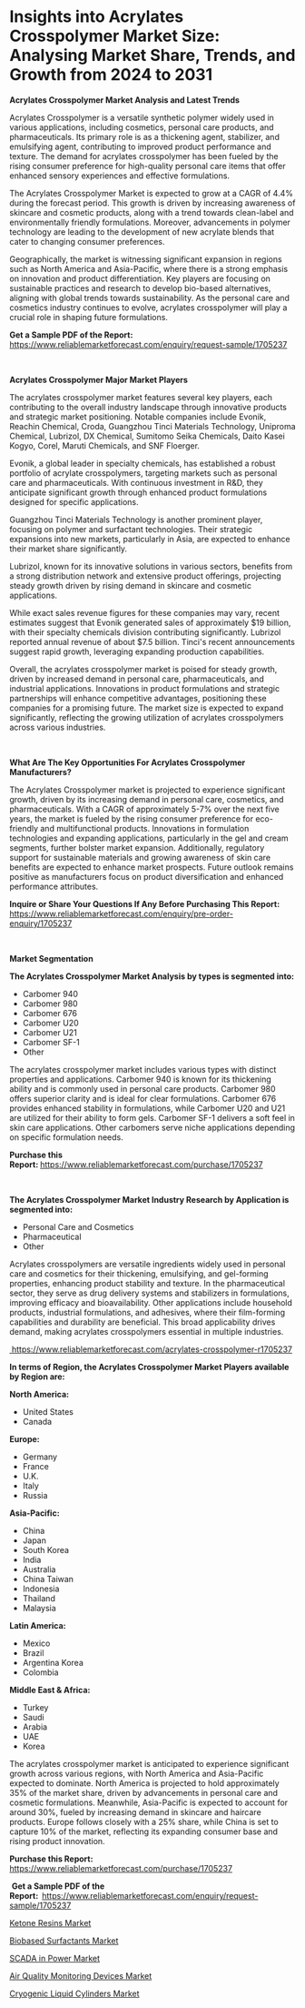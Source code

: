 <p><h1>Insights into Acrylates Crosspolymer Market Size: Analysing Market Share, Trends, and Growth from 2024 to 2031</h1></p><p><strong>Acrylates Crosspolymer Market Analysis and Latest Trends</strong></p>
<p><p>Acrylates Crosspolymer is a versatile synthetic polymer widely used in various applications, including cosmetics, personal care products, and pharmaceuticals. Its primary role is as a thickening agent, stabilizer, and emulsifying agent, contributing to improved product performance and texture. The demand for acrylates crosspolymer has been fueled by the rising consumer preference for high-quality personal care items that offer enhanced sensory experiences and effective formulations.</p><p>The Acrylates Crosspolymer Market is expected to grow at a CAGR of 4.4% during the forecast period. This growth is driven by increasing awareness of skincare and cosmetic products, along with a trend towards clean-label and environmentally friendly formulations. Moreover, advancements in polymer technology are leading to the development of new acrylate blends that cater to changing consumer preferences.</p><p>Geographically, the market is witnessing significant expansion in regions such as North America and Asia-Pacific, where there is a strong emphasis on innovation and product differentiation. Key players are focusing on sustainable practices and research to develop bio-based alternatives, aligning with global trends towards sustainability. As the personal care and cosmetics industry continues to evolve, acrylates crosspolymer will play a crucial role in shaping future formulations.</p></p>
<p><strong>Get a Sample PDF of the Report:&nbsp;</strong> <a href="https://www.reliablemarketforecast.com/enquiry/request-sample/1705237?utm_campaign=1110&utm_medium=2&utm_source=Github&utm_content=ia&utm_term=21102024&utm_id=acrylates-crosspolymer">https://www.reliablemarketforecast.com/enquiry/request-sample/1705237</a></p>
<p>&nbsp;</p>
<p><strong>Acrylates Crosspolymer Major Market Players</strong></p>
<p><p>The acrylates crosspolymer market features several key players, each contributing to the overall industry landscape through innovative products and strategic market positioning. Notable companies include Evonik, Reachin Chemical, Croda, Guangzhou Tinci Materials Technology, Uniproma Chemical, Lubrizol, DX Chemical, Sumitomo Seika Chemicals, Daito Kasei Kogyo, Corel, Maruti Chemicals, and SNF Floerger.</p><p>Evonik, a global leader in specialty chemicals, has established a robust portfolio of acrylate crosspolymers, targeting markets such as personal care and pharmaceuticals. With continuous investment in R&D, they anticipate significant growth through enhanced product formulations designed for specific applications.</p><p>Guangzhou Tinci Materials Technology is another prominent player, focusing on polymer and surfactant technologies. Their strategic expansions into new markets, particularly in Asia, are expected to enhance their market share significantly.</p><p>Lubrizol, known for its innovative solutions in various sectors, benefits from a strong distribution network and extensive product offerings, projecting steady growth driven by rising demand in skincare and cosmetic applications.</p><p>While exact sales revenue figures for these companies may vary, recent estimates suggest that Evonik generated sales of approximately $19 billion, with their specialty chemicals division contributing significantly. Lubrizol reported annual revenue of about $7.5 billion. Tinci's recent announcements suggest rapid growth, leveraging expanding production capabilities.</p><p>Overall, the acrylates crosspolymer market is poised for steady growth, driven by increased demand in personal care, pharmaceuticals, and industrial applications. Innovations in product formulations and strategic partnerships will enhance competitive advantages, positioning these companies for a promising future. The market size is expected to expand significantly, reflecting the growing utilization of acrylates crosspolymers across various industries.</p></p>
<p>&nbsp;</p>
<p><strong>What Are The Key Opportunities For Acrylates Crosspolymer Manufacturers?</strong></p>
<p><p>The Acrylates Crosspolymer market is projected to experience significant growth, driven by its increasing demand in personal care, cosmetics, and pharmaceuticals. With a CAGR of approximately 5-7% over the next five years, the market is fueled by the rising consumer preference for eco-friendly and multifunctional products. Innovations in formulation technologies and expanding applications, particularly in the gel and cream segments, further bolster market expansion. Additionally, regulatory support for sustainable materials and growing awareness of skin care benefits are expected to enhance market prospects. Future outlook remains positive as manufacturers focus on product diversification and enhanced performance attributes.</p></p>
<p><strong>Inquire or Share Your Questions If Any Before Purchasing This Report:</strong> <a href="https://www.reliablemarketforecast.com/enquiry/pre-order-enquiry/1705237?utm_campaign=1110&utm_medium=2&utm_source=Github&utm_content=ia&utm_term=21102024&utm_id=acrylates-crosspolymer">https://www.reliablemarketforecast.com/enquiry/pre-order-enquiry/1705237</a></p>
<p>&nbsp;</p>
<p><strong>Market Segmentation</strong></p>
<p><strong>The Acrylates Crosspolymer Market Analysis by types is segmented into:</strong></p>
<p><ul><li>Carbomer 940</li><li>Carbomer 980</li><li>Carbomer 676</li><li>Carbomer U20</li><li>Carbomer U21</li><li>Carbomer SF-1</li><li>Other</li></ul></p>
<p><p>The acrylates crosspolymer market includes various types with distinct properties and applications. Carbomer 940 is known for its thickening ability and is commonly used in personal care products. Carbomer 980 offers superior clarity and is ideal for clear formulations. Carbomer 676 provides enhanced stability in formulations, while Carbomer U20 and U21 are utilized for their ability to form gels. Carbomer SF-1 delivers a soft feel in skin care applications. Other carbomers serve niche applications depending on specific formulation needs.</p></p>
<p><strong>Purchase this Report:&nbsp;</strong><a href="https://www.reliablemarketforecast.com/purchase/1705237?utm_campaign=1110&utm_medium=2&utm_source=Github&utm_content=ia&utm_term=21102024&utm_id=acrylates-crosspolymer">https://www.reliablemarketforecast.com/purchase/1705237</a></p>
<p>&nbsp;</p>
<p><strong>The Acrylates Crosspolymer Market Industry Research by Application is segmented into:</strong></p>
<p><ul><li>Personal Care and Cosmetics</li><li>Pharmaceutical</li><li>Other</li></ul></p>
<p><p>Acrylates crosspolymers are versatile ingredients widely used in personal care and cosmetics for their thickening, emulsifying, and gel-forming properties, enhancing product stability and texture. In the pharmaceutical sector, they serve as drug delivery systems and stabilizers in formulations, improving efficacy and bioavailability. Other applications include household products, industrial formulations, and adhesives, where their film-forming capabilities and durability are beneficial. This broad applicability drives demand, making acrylates crosspolymers essential in multiple industries.</p></p>
<p><a href="https://www.reliablemarketforecast.com/acrylates-crosspolymer-r1705237?utm_campaign=1110&utm_medium=2&utm_source=Github&utm_content=ia&utm_term=21102024&utm_id=acrylates-crosspolymer">&nbsp;https://www.reliablemarketforecast.com/acrylates-crosspolymer-r1705237</a></p>
<p><strong>In terms of Region, the Acrylates Crosspolymer Market Players available by Region are:</strong></p>
<p>
    <p> <strong> North America: </strong>
        <ul>
            <li>United States</li>
            <li>Canada</li>
        </ul>
        </p> 
    <p> <strong> Europe: </strong>
        <ul>
            <li>Germany</li>
            <li>France</li>
            <li>U.K.</li>
            <li>Italy</li>
            <li>Russia</li>
        </ul>
        </p> 
    <p> <strong> Asia-Pacific: </strong>
        <ul>
            <li>China</li>
            <li>Japan</li>
            <li>South Korea</li>
            <li>India</li>
            <li>Australia</li>
            <li>China Taiwan</li>
            <li>Indonesia</li>
            <li>Thailand</li>
            <li>Malaysia</li>
        </ul>
        </p> 
    <p> <strong> Latin America: </strong>
        <ul>
            <li>Mexico</li>
            <li>Brazil</li>
            <li>Argentina Korea</li>
            <li>Colombia</li>
        </ul>
        </p> 
    <p> <strong> Middle East & Africa: </strong>
        <ul>
            <li>Turkey</li>
            <li>Saudi</li>
            <li>Arabia</li>
            <li>UAE</li>
            <li>Korea</li>
        </ul>
    </p>
    </p>
<p><p>The acrylates crosspolymer market is anticipated to experience significant growth across various regions, with North America and Asia-Pacific expected to dominate. North America is projected to hold approximately 35% of the market share, driven by advancements in personal care and cosmetic formulations. Meanwhile, Asia-Pacific is expected to account for around 30%, fueled by increasing demand in skincare and haircare products. Europe follows closely with a 25% share, while China is set to capture 10% of the market, reflecting its expanding consumer base and rising product innovation.</p></p>
<p><strong>Purchase this Report: </strong><a href="https://www.reliablemarketforecast.com/purchase/1705237?utm_campaign=1110&utm_medium=2&utm_source=Github&utm_content=ia&utm_term=21102024&utm_id=acrylates-crosspolymer">https://www.reliablemarketforecast.com/purchase/1705237</a></p>
<p>&nbsp;<strong>Get a Sample PDF of the Report:&nbsp;&nbsp;</strong><a href="https://www.reliablemarketforecast.com/enquiry/request-sample/1705237?utm_campaign=1110&utm_medium=2&utm_source=Github&utm_content=ia&utm_term=21102024&utm_id=acrylates-crosspolymer">https://www.reliablemarketforecast.com/enquiry/request-sample/1705237</a></p>
<p><strong></strong></p>
<p><p><a href="https://github.com/janelbaub6/Market-Research-Report-List-1/blob/main/ketone-resins-market.md?utm_campaign=1110&utm_medium=2&utm_source=Github&utm_content=ia&utm_term=21102024&utm_id=acrylates-crosspolymer">Ketone Resins Market</a></p><p><a href="https://github.com/wydramppetrox/Market-Research-Report-List-1/blob/main/biobased-surfactants-market.md?utm_campaign=1110&utm_medium=2&utm_source=Github&utm_content=ia&utm_term=21102024&utm_id=acrylates-crosspolymer">Biobased Surfactants Market</a></p><p><a href="https://www.linkedin.com/pulse/scada-power-market-size-share-competitive-landscape-trend-analysis-tq5ef?utm_campaign=1110&utm_medium=2&utm_source=Github&utm_content=ia&utm_term=21102024&utm_id=acrylates-crosspolymer">SCADA in Power Market</a></p><p><a href="https://issuu.com/reportprime-2/docs/air-quality-monitoring-devices-mark_3a75d60d0c2e7d?utm_campaign=1110&utm_medium=2&utm_source=Github&utm_content=ia&utm_term=21102024&utm_id=acrylates-crosspolymer">Air Quality Monitoring Devices Market</a></p><p><a href="https://issuu.com/reportprime-2/docs/cryogenic-liquid-cylinders-market-s_cbf63579b08681?utm_campaign=1110&utm_medium=2&utm_source=Github&utm_content=ia&utm_term=21102024&utm_id=acrylates-crosspolymer">Cryogenic Liquid Cylinders Market</a></p></p>